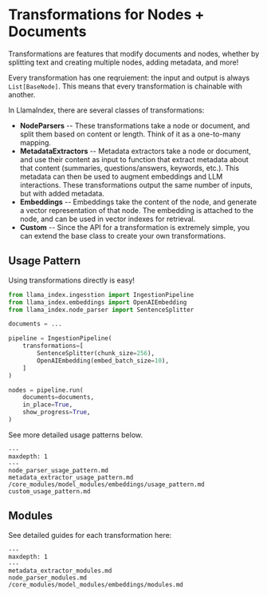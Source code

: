 # Transformations for Nodes + Documents

Transformations are features that modify documents and nodes, whether by splitting text and creating multiple nodes, adding metadata, and more!

Every transformation has one reqruiement: the input and output is always `List[BaseNode]`. This means that every transformation is chainable with another.

In LlamaIndex, there are several classes of transformations:

- **NodeParsers** -- These transformations take a node or document, and split them based on content or length. Think of it as a one-to-many mapping.
- **MetadataExtractors** -- Metadata extractors take a node or document, and use their content as input to function that extract metadata about that content (summaries, questions/answers, keywords, etc.). This metadata can then be used to augment embeddings and LLM interactions. These transformations output the same number of inputs, but with added metadata.
- **Embeddings** -- Embeddings take the content of the node, and generate a vector representation of that node. The embedding is attached to the node, and can be used in vector indexes for retrieval.
- **Custom** -- Since the API for a transformation is extremely simple, you can extend the base class to create your own transformations.

## Usage Pattern

Using transformations directly is easy!

```python
from llama_index.ingesstion import IngestionPipeline
from llama_index.embeddings import OpenAIEmbedding
from llama_index.node_parser import SentenceSplitter

documents = ...

pipeline = IngestionPipeline(
    transformations=[
        SentenceSplitter(chunk_size=256),
        OpenAIEmbedding(embed_batch_size=10),
    ]
)

nodes = pipeline.run(
    documents=documents,
    in_place=True,
    show_progress=True,
)
```

See more detailed usage patterns below.

```{toctree}
---
maxdepth: 1
---
node_parser_usage_pattern.md
metadata_extractor_usage_pattern.md
/core_modules/model_modules/embeddings/usage_pattern.md
custom_usage_pattern.md
```

## Modules

See detailed guides for each transformation here:

```{toctree}
---
maxdepth: 1
---
metadata_extractor_modules.md
node_parser_modules.md
/core_modules/model_modules/embeddings/modules.md
```
